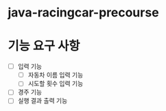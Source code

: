 # java-racingcar-precourse


# 기능 요구 사항
- [ ] 입력 기능
  - [ ] 자동차 이름 입력 기능
  - [ ] 시도할 횟수 입력 기능
- [ ] 경주 기능
- [ ] 실행 결과 출력 기능